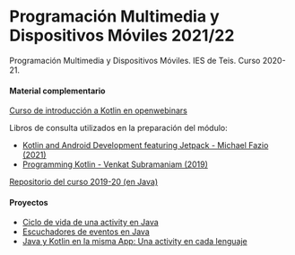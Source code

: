 # Programación Multimedia y Dispositivos Móviles 2021/22
Programación Multimedia y Dispositivos Móviles. IES de Teis. Curso 2020-21.
  
  
#### Material complementario  

[Curso de introducción a Kotlin en openwebinars](https://openwebinars.net/academia/aprende/kotlin-para-android)
  
  
Libros de consulta utilizados en la preparación del módulo:

- [Kotlin and Android Development featuring Jetpack - Michael Fazio (2021)](https://pragprog.com/titles/mfjetpack/kotlin-and-android-development-featuring-jetpack/)
- [Programming Kotlin - Venkat Subramaniam (2019)](https://pragprog.com/titles/vskotlin/programming-kotlin/)
  
  
  
[Repositorio del curso 2019-20 (en Java)](https://github.com/avidaldo/pmdm20)


#### Proyectos
  
- [Ciclo de vida de una activity en Java](https://github.com/avidaldo/android-ciclodevida-java)
- [Escuchadores de eventos en Java](https://github.com/avidaldo/android-eventos-java)
- [Java y Kotlin en la misma App: Una activity en cada lenguaje](https://github.com/avidaldo/android-java-y-kotlin)
